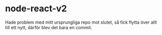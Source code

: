 # node-react-v2
Hade problem med mitt ursprungliga repo mot slutet, så fick flytta över allt till ett nytt, därför blev det bara en commit.
